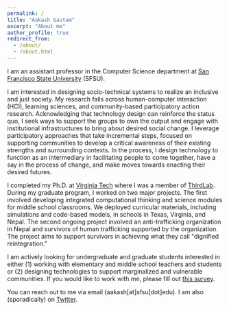 ```yaml
---
permalink: /
title: "Aakash Gautam"
excerpt: "About me"
author_profile: true
redirect_from: 
  - /about/
  - /about.html
---
```


I am an assistant professor in the Computer Science department at [San Francisco State University](https://cs.sfsu.edu/) (SFSU). 

I am interested in designing socio-technical systems to realize an inclusive and just society. My research falls across human-computer interaction (HCI), learning sciences, and community-based participatory action research. Acknowledging that technology design can reinforce the status quo, I seek ways to support the groups to own the output and engage with institutional infrastructures to bring about desired social change.  I leverage participatory approaches that take incremental steps, focused on supporting communities to develop a critical awareness of their existing strengths and surrounding contexts. In the process, I design technology to function as an intermediary in facilitating people to come together, have a say in the process of change, and make moves towards enacting their desired futures.

I completed my Ph.D. at [Virginia Tech](https://vt.edu/) where I was a member of [ThirdLab](https://thirdlab.cs.vt.edu/). During my graduate program, I worked on two major projects. The first involved developing integrated computational thinking and science modules for middle school classrooms. We deployed curricular materials, including simulations and code-based models, in schools in Texas, Virginia, and Nepal. The second ongoing project involved an anti-trafficking organization in Nepal and survivors of human trafficking supported by the organization. The project aims to support survivors in achieving what they call "dignified reintegration."

I am actively looking for undergraduate and graduate students interested in either (1) working with elementary and middle school teachers and students or (2) designing technologies to support marginalized and vulnerable communities. If you would like to work with me, please fill out [this survey](https://sfsu.co1.qualtrics.com/jfe/form/SV_6J9ixlxS1OU20zI). 

You can reach out to me via email (aakash[at]sfsu[dot]edu). I am also (sporadically) on [Twitter](https://twitter.com/gautamaakash).